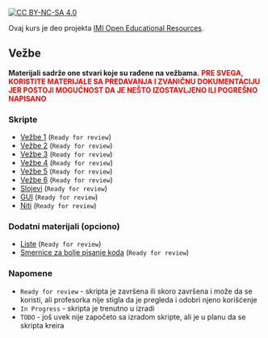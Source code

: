 [![CC BY-NC-SA 4.0][licence-shield]][licence]

Ovaj kurs je deo projekta [IMI Open Educational Resources](https://imioer.github.io).

## Vežbe

**Materijali sadrže one stvari koje su rađene na vežbama.** <b style="color:red;">PRE SVEGA, KORISTITE MATERIJALE SA PREDAVANJA I ZVANIČNU DOKUMENTACIJU JER POSTOJI MOGUĆNOST DA JE NEŠTO IZOSTAVLJENO ILI POGREŠNO NAPISANO</b>

### Skripte

- [Vežbe 1](vezbe/01.md)  (`Ready for review`)
- [Vežbe 2](vezbe/02.md)  (`Ready for review`)
- [Vežbe 3](vezbe/03.md)  (`Ready for review`)
- [Vežbe 4](vezbe/04.md)  (`Ready for review`)
- [Vežbe 5](vezbe/05.md)  (`Ready for review`)
- [Vežbe 6](vezbe/06.md)  (`Ready for review`)
- [Slojevi](vezbe/slojevi.md) (`Ready for review`)
- [GUI](vezbe/gui.md) (`Ready for review`)
- [Niti](vezbe/niti.md) (`Ready for review`)

### Dodatni materijali (opciono)

- [Liste](korisni-materijali/liste.md)  (`Ready for review`)
- [Smernice za bolje pisanje koda](korisni-materijali/bolji-kod.md) (`Ready for review`)

### Napomene

- `Ready for review` - skripta je završena ili skoro završena i može da se koristi, ali profesorka nije stigla da je pregleda i odobri njeno korišćenje
- `In Progress` - skripta je trenutno u izradi
- `TODO` - još uvek nije započeto sa izradom skripte, ali je u planu da se skripta kreira

[licence]: http://creativecommons.org/licenses/by-nc-sa/4.0/
[licence-shield]: https://img.shields.io/badge/License-CC%20BY--NC--SA%204.0-lightgrey.svg
